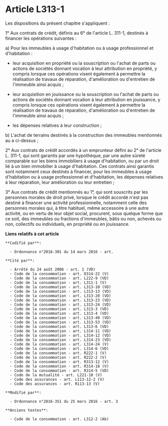 # Article L313-1

Les dispositions du présent chapitre s'appliquent : 

1° Aux contrats de crédit, définis au 6° de l'article L. 311-1, destinés à financer les opérations suivantes : 

a) Pour les immeubles à usage d'habitation ou à usage professionnel et d'habitation :

- leur acquisition en propriété ou la souscription ou l'achat de parts ou actions de sociétés donnant vocation à leur
attribution en propriété, y compris lorsque ces opérations visent également à permettre la réalisation de travaux de
réparation, d'amélioration ou d'entretien de l'immeuble ainsi acquis ;

- leur acquisition en jouissance ou la souscription ou l'achat de parts ou actions de sociétés donnant vocation à leur
attribution en jouissance, y compris lorsque ces opérations visent également à permettre la réalisation de travaux de
réparation, d'amélioration ou d'entretien de l'immeuble ainsi acquis ;

- les dépenses relatives à leur construction ; 

b) L'achat de terrains destinés à la construction des immeubles mentionnés au a ci-dessus ; 

2° Aux contrats de crédit accordés à un emprunteur défini au 2° de l'article L. 311-1, qui sont garantis par une hypothèque,
par une autre sûreté comparable sur les biens immobiliers à usage d'habitation, ou par un droit lié à un bien immobilier à
usage d'habitation. Ces contrats ainsi garantis sont notamment ceux destinés à financer, pour les immeubles à usage
d'habitation ou à usage professionnel et d'habitation, les dépenses relatives à leur réparation, leur amélioration ou leur
entretien ; 

3° Aux contrats de crédit mentionnés au 1°, qui sont souscrits par les personnes morales de droit privé, lorsque le crédit
accordé n'est pas destiné à financer une activité professionnelle, notamment celle des personnes morales qui, à titre
habituel, même accessoire à une autre activité, ou en vertu de leur objet social, procurent, sous quelque forme que ce soit,
des immeubles ou fractions d'immeubles, bâtis ou non, achevés ou non, collectifs ou individuels, en propriété ou en
jouissance.

**Liens relatifs à cet article**

	**Codifié par**:

	  - Ordonnance n°2016-301 du 14 mars 2016 - art.

	**Cité par**:

	  - Arrêté du 24 août 2006 - art. 1 (VD)
	  - Code de la consommation - art. D314-22 (V)
	  - Code de la consommation - art. L222-9 (VD)
	  - Code de la consommation - art. L311-1 (V)
	  - Code de la consommation - art. L313-10 (VD)
	  - Code de la consommation - art. L313-13 (VD)
	  - Code de la consommation - art. L313-20 (VD)
	  - Code de la consommation - art. L313-23 (VD)
	  - Code de la consommation - art. L313-24 (VD)
	  - Code de la consommation - art. L313-3 (VD)
	  - Code de la consommation - art. L313-4 (VD)
	  - Code de la consommation - art. L313-40 (VD)
	  - Code de la consommation - art. L313-53 (VD)
	  - Code de la consommation - art. L313-6 (VD)
	  - Code de la consommation - art. L314-11 (VD)
	  - Code de la consommation - art. L314-12 (VD)
	  - Code de la consommation - art. L314-23 (VD)
	  - Code de la consommation - art. L314-24 (V)
	  - Code de la consommation - art. L314-6 (VD)
	  - Code de la consommation - art. R222-1 (V)
	  - Code de la consommation - art. R222-2 (V)
	  - Code de la consommation - art. R313-12 (V)
	  - Code de la consommation - art. R314-18 (V)
	  - Code de la consommation - art. R314-5 (VD)
	  - Code de la mutualité - art. L221-10 (V)
	  - Code des assurances - art. L113-12-2 (V)
	  - Code des assurances - art. R113-13 (V)

	**Modifié par**:

	  - Ordonnance n°2016-351 du 25 mars 2016 - art. 3

	**Anciens textes**:

	  - Code de la consommation - art. L312-2 (Ab)
